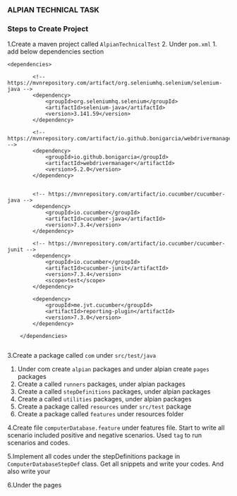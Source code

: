 ### ALPIAN TECHNICAL TASK



### Steps to Create Project
1.Create a maven project called `AlpianTechnicalTest`
2. Under `pom.xml`
    1. add below dependencies section

```
<dependencies>

        <!-- https://mvnrepository.com/artifact/org.seleniumhq.selenium/selenium-java -->
        <dependency>
            <groupId>org.seleniumhq.selenium</groupId>
            <artifactId>selenium-java</artifactId>
            <version>3.141.59</version>
        </dependency>

        <!-- https://mvnrepository.com/artifact/io.github.bonigarcia/webdrivermanager -->
        <dependency>
            <groupId>io.github.bonigarcia</groupId>
            <artifactId>webdrivermanager</artifactId>
            <version>5.2.0</version>
        </dependency>


        <!-- https://mvnrepository.com/artifact/io.cucumber/cucumber-java -->
        <dependency>
            <groupId>io.cucumber</groupId>
            <artifactId>cucumber-java</artifactId>
            <version>7.3.4</version>
        </dependency>

        <!-- https://mvnrepository.com/artifact/io.cucumber/cucumber-junit -->
        <dependency>
            <groupId>io.cucumber</groupId>
            <artifactId>cucumber-junit</artifactId>
            <version>7.3.4</version>
            <scope>test</scope>
        </dependency>

        <dependency>
            <groupId>me.jvt.cucumber</groupId>
            <artifactId>reporting-plugin</artifactId>
            <version>7.3.0</version>
        </dependency>

    </dependencies>


```

3.Create a package called `com` under `src/test/java`
1. Under com create `alpian` packages and under alpian create `pages`
packages
2. Create a called `runners` packages, under alpian packages
3. Create a called `stepDefinitions` packages, under alpian packages
4. Create a called `utilities` packages, under alpian packages
5. Create a package called `resources` under `src/test` package
6. Create a package called `features` under resources folder 

4.Create file `computerDatabase.feature` under features file. 
Start to write all scenario included positive and negative scenarios.
Used `tag` to run scenarios and codes.

5.Implement all codes under the stepDefinitions package in `ComputerDatabaseStepDef` class.
Get all snippets and write your codes. And also write your 

6.Under the pages 
